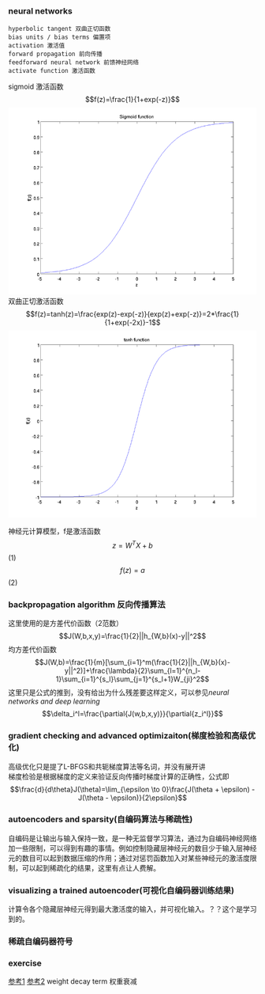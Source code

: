 ### neural networks
```
hyperbolic tangent 双曲正切函数  
bias units / bias terms 偏置项  
activation 激活值  
forward propagation 前向传播  
feedforward neural network 前馈神经网络  
activate function 激活函数  
```
sigmoid 激活函数
$$f(z)=\frac{1}{1+exp(-z)}$$
![sigmoid function](../image/ufldl/Sigmoid_Function.png)  
双曲正切激活函数
$$f(z)=tanh(z)=\frac{exp(z)-exp(-z)}{exp(z)+exp(-z)}=2*\frac{1}{1+exp(-2x)}-1$$
![tanh function](../image/ufldl/Tanh_Function.png)

神经元计算模型，f是激活函数
$$z=W^{T}X+b$$(1)
$$f(z) = a$$(2)

### backpropagation algorithm 反向传播算法
这里使用的是方差代价函数（2范数）
$$J(W,b,x,y)=\frac{1}{2}||h_{W,b}(x)-y||^2$$
均方差代价函数
$$J(W,b)=\frac{1}{m}[\sum_{i=1}^m(\frac{1}{2}||h_{W,b}(x)-y||^2)]+\frac{\lambda}{2}\sum_{l=1}^{n_l-1}\sum_{i=1}^{s_l}\sum_{j=1}^{s_l+1}W_{ji}^2$$
这里只是公式的推到，没有给出为什么残差要这样定义，可以参见*neural networks and deep learning*
$$\delta_i^l=\frac{\partial{J(w,b,x,y)}}{\partial{z_i^l}}$$

### gradient checking and advanced optimizaiton(梯度检验和高级优化)
高级优化只是提了L-BFGS和共轭梯度算法等名词，并没有展开讲  
梯度检验是根据梯度的定义来验证反向传播时梯度计算的正确性，公式即  
$$\frac{d}{d\theta}J(\theta)=\lim_{\epsilon \to 0}\frac{J(\theta + \epsilon) - J(\theta - \epsilon)}{2\epsilon}$$
### autoencoders and sparsity(自编码算法与稀疏性)
自编码是让输出与输入保持一致，是一种无监督学习算法，通过为自编码神经网络加一些限制，可以得到有趣的事情。例如控制隐藏层神经元的数目少于输入层神经元的数目可以起到数据压缩的作用；通过对惩罚函数加入对某些神经元的激活度限制，可以起到稀疏化的结果，这里有点让人费解。
### visualizing a trained autoencoder(可视化自编码器训练结果)
计算令各个隐藏层神经元得到最大激活度的输入，并可视化输入。？？这个是学习到的。
### 稀疏自编码器符号
### exercise 
[参考1](http://blog.csdn.net/dinosoft/article/details/50103503)
[参考2](http://www.cnblogs.com/hrlnw/archive/2013/06/08/3127162.html)
weight decay term 权重衰减



